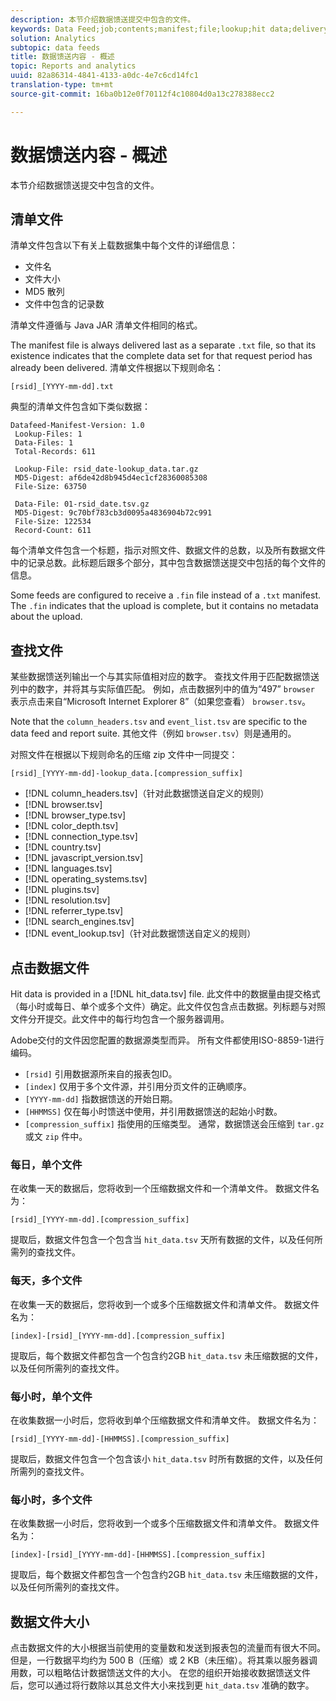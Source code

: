 ```yaml
---
description: 本节介绍数据馈送提交中包含的文件。
keywords: Data Feed;job;contents;manifest;file;lookup;hit data;delivery contents
solution: Analytics
subtopic: data feeds
title: 数据馈送内容 - 概述
topic: Reports and analytics
uuid: 82a86314-4841-4133-a0dc-4e7c6cd14fc1
translation-type: tm+mt
source-git-commit: 16ba0b12e0f70112f4c10804d0a13c278388ecc2

---
```



# 数据馈送内容 - 概述

本节介绍数据馈送提交中包含的文件。

## 清单文件

清单文件包含以下有关上载数据集中每个文件的详细信息：

* 文件名
* 文件大小
* MD5 散列
* 文件中包含的记录数

清单文件遵循与 Java JAR 清单文件相同的格式。

The manifest file is always delivered last as a separate `.txt` file, so that its existence indicates that the complete data set for that request period has already been delivered. 清单文件根据以下规则命名：

```text
[rsid]_[YYYY-mm-dd].txt
```

典型的清单文件包含如下类似数据：

```text
Datafeed-Manifest-Version: 1.0
 Lookup-Files: 1
 Data-Files: 1
 Total-Records: 611

 Lookup-File: rsid_date-lookup_data.tar.gz
 MD5-Digest: af6de42d8b945d4ec1cf28360085308
 File-Size: 63750

 Data-File: 01-rsid_date.tsv.gz
 MD5-Digest: 9c70bf783cb3d0095a4836904b72c991
 File-Size: 122534
 Record-Count: 611
```

每个清单文件包含一个标题，指示对照文件、数据文件的总数，以及所有数据文件中的记录总数。此标题后跟多个部分，其中包含数据馈送提交中包括的每个文件的信息。

Some feeds are configured to receive a `.fin` file instead of a `.txt` manifest. The `.fin` indicates that the upload is complete, but it contains no metadata about the upload.

## 查找文件

某些数据馈送列输出一个与其实际值相对应的数字。 查找文件用于匹配数据馈送列中的数字，并将其与实际值匹配。 例如，点击数据列中的值为“497” `browser` 表示点击来自“Microsoft Internet Explorer 8”（如果您查看） `browser.tsv`。

Note that the `column_headers.tsv` and `event_list.tsv` are specific to the data feed and report suite. 其他文件（例如 `browser.tsv`）则是通用的。

对照文件在根据以下规则命名的压缩 zip 文件中一同提交：

```text
[rsid]_[YYYY-mm-dd]-lookup_data.[compression_suffix]
```

* [!DNL column_headers.tsv]（针对此数据馈送自定义的规则）
* [!DNL browser.tsv]
* [!DNL browser_type.tsv]
* [!DNL color_depth.tsv]
* [!DNL connection_type.tsv]
* [!DNL country.tsv]
* [!DNL javascript_version.tsv]
* [!DNL languages.tsv]
* [!DNL operating_systems.tsv]
* [!DNL plugins.tsv]
* [!DNL resolution.tsv]
* [!DNL referrer_type.tsv]
* [!DNL search_engines.tsv]
* [!DNL event_lookup.tsv]（针对此数据馈送自定义的规则）

## 点击数据文件

Hit data is provided in a [!DNL hit_data.tsv] file. 此文件中的数据量由提交格式（每小时或每日、单个或多个文件）确定。此文件仅包含点击数据。列标题与对照文件分开提交。此文件中的每行均包含一个服务器调用。

Adobe交付的文件因您配置的数据源类型而异。 所有文件都使用ISO-8859-1进行编码。

* `[rsid]` 引用数据源所来自的报表包ID。
* `[index]` 仅用于多个文件源，并引用分页文件的正确顺序。
* `[YYYY-mm-dd]` 指数据馈送的开始日期。
* `[HHMMSS]` 仅在每小时馈送中使用，并引用数据馈送的起始小时数。
* `[compression_suffix]` 指使用的压缩类型。 通常，数据馈送会压缩到 `tar.gz` 或文 `zip` 件中。

### 每日，单个文件

在收集一天的数据后，您将收到一个压缩数据文件和一个清单文件。 数据文件名为：

`[rsid]_[YYYY-mm-dd].[compression_suffix]`

提取后，数据文件包含一个包含当 `hit_data.tsv` 天所有数据的文件，以及任何所需列的查找文件。

### 每天，多个文件

在收集一天的数据后，您将收到一个或多个压缩数据文件和清单文件。 数据文件名为：

`[index]-[rsid]_[YYYY-mm-dd].[compression_suffix]`

提取后，每个数据文件都包含一个包含约2GB `hit_data.tsv` 未压缩数据的文件，以及任何所需列的查找文件。

### 每小时，单个文件

在收集数据一小时后，您将收到单个压缩数据文件和清单文件。 数据文件名为：

`[rsid]_[YYYY-mm-dd]-[HHMMSS].[compression_suffix]`

提取后，数据文件包含一个包含该小 `hit_data.tsv` 时所有数据的文件，以及任何所需列的查找文件。

### 每小时，多个文件

在收集数据一小时后，您将收到一个或多个压缩数据文件和清单文件。 数据文件名为：

`[index]-[rsid]_[YYYY-mm-dd]-[HHMMSS].[compression_suffix]`

提取后，每个数据文件都包含一个包含约2GB `hit_data.tsv` 未压缩数据的文件，以及任何所需列的查找文件。

## 数据文件大小

点击数据文件的大小根据当前使用的变量数和发送到报表包的流量而有很大不同。 但是，一行数据平均约为 500 B（压缩）或 2 KB（未压缩）。将其乘以服务器调用数，可以粗略估计数据馈送文件的大小。 在您的组织开始接收数据馈送文件后，您可以通过将行数除以其总文件大小来找到更 `hit_data.tsv` 准确的数字。
